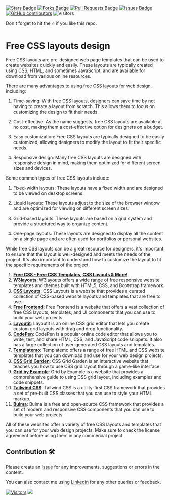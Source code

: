 <a href="https://github.com/drshahizan/learn-php/stargazers"><img src="https://img.shields.io/github/stars/drshahizan/learn-php" alt="Stars Badge"/></a>
<a href="https://github.com/drshahizan/learn-php/network/members"><img src="https://img.shields.io/github/forks/drshahizan/learn-php" alt="Forks Badge"/></a>
<a href="https://github.com/drshahizan/learn-php/pulls"><img src="https://img.shields.io/github/issues-pr/drshahizan/learn-php" alt="Pull Requests Badge"/></a>
<a href="https://github.com/drshahizan/learn-php/issues"><img src="https://img.shields.io/github/issues/drshahizan/learn-php" alt="Issues Badge"/></a>
<a href="https://github.com/drshahizan/learn-php/graphs/contributors"><img alt="GitHub contributors" src="https://img.shields.io/github/contributors/drshahizan/learn-php?color=2b9348"></a>
![Visitors](https://api.visitorbadge.io/api/visitors?path=https%3A%2F%2Fgithub.com%2Fdrshahizan%2Flearn-php&labelColor=%23d9e3f0&countColor=%23697689&style=flat)

Don't forget to hit the :star: if you like this repo.

# Free CSS layouts design
Free CSS layouts are pre-designed web page templates that can be used to create websites quickly and easily. These layouts are typically created using CSS, HTML, and sometimes JavaScript, and are available for download from various online resources.

There are many advantages to using free CSS layouts for web design, including:

1. Time-saving: With free CSS layouts, designers can save time by not having to create a layout from scratch. This allows them to focus on customizing the design to fit their needs.

2. Cost-effective: As the name suggests, free CSS layouts are available at no cost, making them a cost-effective option for designers on a budget.

3. Easy customization: Free CSS layouts are typically designed to be easily customized, allowing designers to modify the layout to fit their specific needs.

4. Responsive design: Many free CSS layouts are designed with responsive design in mind, making them optimized for different screen sizes and devices.

Some common types of free CSS layouts include:

1. Fixed-width layouts: These layouts have a fixed width and are designed to be viewed on desktop screens.

2. Liquid layouts: These layouts adjust to the size of the browser window and are optimized for viewing on different screen sizes.

3. Grid-based layouts: These layouts are based on a grid system and provide a structured way to organize content.

4. One-page layouts: These layouts are designed to display all the content on a single page and are often used for portfolios or personal websites.

While free CSS layouts can be a great resource for designers, it's important to ensure that the layout is well-designed and meets the needs of the project. It's also important to understand how to customize the layout to fit the specific requirements of the project.
1. [**Free CSS - Free CSS Templates, CSS Layouts & More!**](https://www.free-css.com/free-css-layouts/page1)
2. [**W3layouts**](https://w3layouts.com/): W3layouts offers a wide range of free responsive website templates and themes built with HTML5, CSS, and Bootstrap framework.
3. [**CSS Layouts**](https://csslayout.io/): CSS Layouts is a website that provides a curated collection of CSS-based website layouts and templates that are free to use.
4. [**Free Frontend**](https://freefrontend.com/css-code-examples/): Free Frontend is a website that offers a vast collection of free CSS layouts, templates, and UI components that you can use to build your web projects.
5. [**Layoutit**](https://layoutit.com/): Layoutit is an online CSS grid editor that lets you create custom grid layouts with drag and drop functionality.
6. [**CodePen**](https://codepen.io/): CodePen is a popular online code editor that allows you to write, test, and share HTML, CSS, and JavaScript code snippets. It also has a large collection of user-generated CSS layouts and templates.
7. [**Templatemo**](https://templatemo.com/): Templatemo offers a range of free HTML and CSS website templates that you can download and use for your web design projects.
8. [**CSS Grid Garden**](https://cssgridgarden.com/): CSS Grid Garden is an interactive website that teaches you how to use CSS grid layout through a game-like interface.
9. [**Grid by Example**](https://gridbyexample.com/examples/): Grid by Example is a website that provides a comprehensive guide to using CSS grid layout, including examples and code snippets.
10. [**Tailwind CSS**](https://tailwindcss.com/): Tailwind CSS is a utility-first CSS framework that provides a set of pre-built CSS classes that you can use to style your HTML markup.
11. [**Bulma**](https://bulma.io/): Bulma is a free and open-source CSS framework that provides a set of modern and responsive CSS components that you can use to build your web projects.

All of these websites offer a variety of free CSS layouts and templates that you can use for your web design projects. Make sure to check the license agreement before using them in any commercial project.

## Contribution 🛠️
Please create an [Issue](https://github.com/drshahizan/learn-php/issues) for any improvements, suggestions or errors in the content.

You can also contact me using [Linkedin](https://www.linkedin.com/in/drshahizan/) for any other queries or feedback.

[![Visitors](https://api.visitorbadge.io/api/visitors?path=https%3A%2F%2Fgithub.com%2Fdrshahizan&labelColor=%23697689&countColor=%23555555&style=plastic)](https://visitorbadge.io/status?path=https%3A%2F%2Fgithub.com%2Fdrshahizan)
![](https://hit.yhype.me/github/profile?user_id=81284918)

